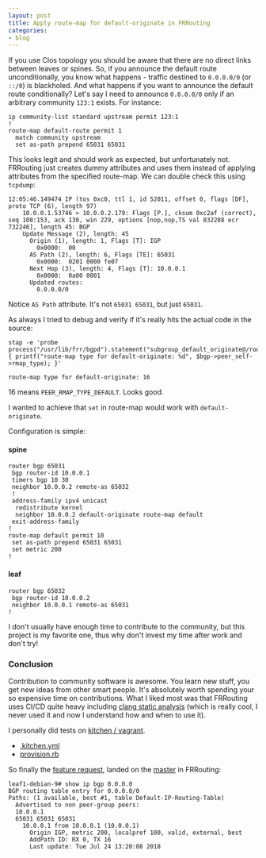 ```yaml
---
layout: post
title: Apply route-map for default-originate in FRRouting
categories:
- blog
---
```


If you use Clos topology you should be aware that there are no direct links between leaves or spines. So, if you announce the default route unconditionally, you know what happens - traffic destined to `0.0.0.0/0` (or `::/0`) is blackholed. And what happens if you want to announce the default route conditionally? Let's say I need to announce `0.0.0.0/0`
only if an arbitrary community `123:1` exists. For instance:

```
ip community-list standard upstream permit 123:1
!
route-map default-route permit 1
  match community upstream
  set as-path prepend 65031 65031
```

This looks legit and should work as expected, but unfortunately not. FRRouting just creates dummy attributes and uses them instead of applying attributes from the specified route-map. We can double check this using `tcpdump`:

```
12:05:46.149474 IP (tos 0xc0, ttl 1, id 52011, offset 0, flags [DF], proto TCP (6), length 97)
    10.0.0.1.53746 > 10.0.0.2.179: Flags [P.], cksum 0xc2af (correct), seq 108:153, ack 130, win 229, options [nop,nop,TS val 832288 ecr 732246], length 45: BGP
    Update Message (2), length: 45
      Origin (1), length: 1, Flags [T]: IGP
        0x0000:  00
      AS Path (2), length: 6, Flags [TE]: 65031
        0x0000:  0201 0000 fe07
      Next Hop (3), length: 4, Flags [T]: 10.0.0.1
        0x0000:  0a00 0001
      Updated routes:
        0.0.0.0/0

```

Notice `AS Path` attribute. It's not `65031 65031`, but just `65031`. 

As always I tried to debug and verify if it's really hits the actual code in the source:

```
stap -e 'probe process("/usr/lib/frr/bgpd").statement("subgroup_default_originate@/root/frr/bgpd/bgp_updgrp_adv.c:720")
{ printf("route-map type for default-originate: %d", $bgp->peer_self->rmap_type); }'

route-map type for default-originate: 16
```

16 means `PEER_RMAP_TYPE_DEFAULT`. Looks good.

I wanted to achieve that `set` in route-map would work with `default-originate`.

Configuration is simple:

#### spine
```
router bgp 65031
 bgp router-id 10.0.0.1
 timers bgp 10 30
 neighbor 10.0.0.2 remote-as 65032
 !
 address-family ipv4 unicast
  redistribute kernel
  neighbor 10.0.0.2 default-originate route-map default
 exit-address-family
!
route-map default permit 10
 set as-path prepend 65031 65031
 set metric 200
!
```

#### leaf
```
router bgp 65032
 bgp router-id 10.0.0.2
 neighbor 10.0.0.1 remote-as 65031
!
```

I don't usually have enough time to contribute to the community, but this project is my favorite one, thus why don't invest my time after work and don't try!

### Conclusion

Contribution to community software is awesome. You learn new stuff, you get new ideas from other smart people. It's absolutely worth spending your so expensive time on contributions. What I liked most was that FRRouting uses CI/CD quite heavy including [clang static analysis](https://clang-analyzer.llvm.org/) (which is really cool, I never used it and now I understand how and when to use it).

I personally did tests on [kitchen / vagrant](https://github.com/test-kitchen/kitchen-vagrant).
* [.kitchen.yml](https://github.com/ton31337/frr-default-originate/blob/master/.kitchen.yml)
* [provision.rb](https://github.com/ton31337/frr-default-originate/blob/master/provision.rb)

So finally the [feature request](https://github.com/FRRouting/frr/pull/2708/commits/74401e62721b8f83ff0e34127d6235fda112c7c8
),  landed on the [master](https://github.com/FRRouting/frr/pull/2755/commits/c2e10422033771da9f12a4a283b0bc767240a3d8) in FRRouting:

```
leaf1-debian-9# show ip bgp 0.0.0.0
BGP routing table entry for 0.0.0.0/0
Paths: (1 available, best #1, table Default-IP-Routing-Table)
  Advertised to non peer-group peers:
  10.0.0.1
  65031 65031 65031
    10.0.0.1 from 10.0.0.1 (10.0.0.1)
      Origin IGP, metric 200, localpref 100, valid, external, best
      AddPath ID: RX 0, TX 16
      Last update: Tue Jul 24 13:20:08 2018
```
